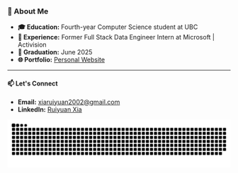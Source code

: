 
### 🌟 About Me

- **🎓 Education:** Fourth-year Computer Science student at UBC
- **💼 Experience:** Former Full Stack Data Engineer Intern at Microsoft | Activision
- **📅 Graduation:** June 2025
- **🌐 Portfolio:** [Personal Website](https://ruiyuanxia.github.io/personal-web/)

---

#### 📫 Let's Connect

- **Email:** xiaruiyuan2002@gmail.com
- **LinkedIn:** [Ruiyuan Xia](https://www.linkedin.com/in/ryxia2002/)

<!--
**RUIYUANXia/RUIYUANXia** is a ✨ _special_ ✨ repository because its `README.md` (this file) appears on your GitHub profile.

Here are some ideas to get you started:

- 🔭 I’m currently working on ...
- 🌱 I’m currently learning ...
- 👯 I’m looking to collaborate on ...
- 🤔 I’m looking for help with ...
- 💬 Ask me about ...
- 📫 How to reach me: ...
- 😄 Pronouns: ...
- ⚡ Fun fact: ...
-->

<picture>
  <source media="(prefers-color-scheme: dark)" srcset="[github-snake-dark.svg](https://raw.githubusercontent.com/RUIYUANXia/RUIYUANXia/output/github-contribution-grid-snake-dark.svg?v=1)" />
  <source media="(prefers-color-scheme: light)" srcset="[github-snake.svg](https://raw.githubusercontent.com/RUIYUANXia/RUIYUANXia/output/github-contribution-grid-snake.svg?v=1)" />
  <img alt="github-snake" src="https://raw.githubusercontent.com/RUIYUANXia/RUIYUANXia/output/github-contribution-grid-snake.svg?v=1" />
</picture>
